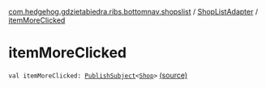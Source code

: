 [com.hedgehog.gdzietabiedra.ribs.bottomnav.shopslist](../index.md) / [ShopListAdapter](index.md) / [itemMoreClicked](./item-more-clicked.md)

# itemMoreClicked

`val itemMoreClicked: `[`PublishSubject`](http://reactivex.io/RxJava/javadoc/io/reactivex/subjects/PublishSubject.html)`<`[`Shop`](../../com.hedgehog.gdzietabiedra.domain/-shop/index.md)`>` [(source)](https://github.com/asvid/GdzieTaBiedra/tree/master/app/src/main/java/com/hedgehog/gdzietabiedra/ribs/bottomnav/shopslist/ShopListAdapter.kt#L20)